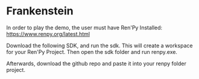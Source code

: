 ﻿# Frankenstein


In order to play the demo, the user must have Ren'Py Installed: https://www.renpy.org/latest.html

Download the following SDK, and run the sdk.  This will create a workspace for your Ren'Py Project.
Then open the sdk folder and run renpy.exe.  

Afterwards, download the github repo and paste it into your renpy folder project.  

